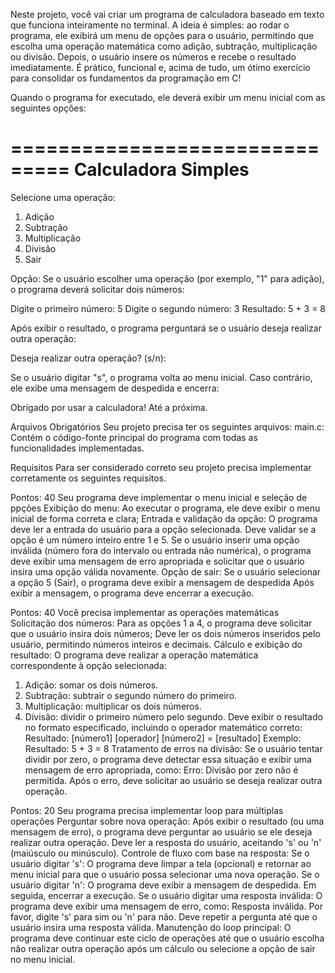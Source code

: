 Neste projeto, você vai criar um programa de calculadora baseado em texto que funciona inteiramente no terminal.
A ideia é simples: ao rodar o programa, ele exibirá um menu de opções para o usuário, permitindo que escolha uma operação matemática como adição, subtração, multiplicação ou divisão.
Depois, o usuário insere os números e recebe o resultado imediatamente.
É prático, funcional e, acima de tudo, um ótimo exercício para consolidar os fundamentos da programação em C!

Quando o programa for executado, ele deverá exibir um menu inicial com as seguintes opções:

===============================
   Calculadora Simples
===============================
Selecione uma operação:
1. Adição
2. Subtração
3. Multiplicação
4. Divisão
5. Sair

Opção:
Se o usuário escolher uma operação (por exemplo, "1" para adição), o programa deverá solicitar dois números:

Digite o primeiro número: 5
Digite o segundo número: 3
Resultado: 5 + 3 = 8

Após exibir o resultado, o programa perguntará se o usuário deseja realizar outra operação:

Deseja realizar outra operação? (s/n):

Se o usuário digitar "s", o programa volta ao menu inicial. Caso contrário, ele exibe uma mensagem de despedida e encerra:

Obrigado por usar a calculadora! Até a próxima.

Arquivos Obrigatórios
Seu projeto precisa ter os seguintes arquivos:
main.c: Contém o código-fonte principal do programa com todas as funcionalidades implementadas.

Requisitos
Para ser considerado correto seu projeto precisa implementar corretamente os seguintes requisitos.

Pontos: 40
Seu programa deve implementar o menu inicial e seleção de ppções
Exibição do menu: Ao executar o programa, ele deve exibir o menu inicial de forma correta e clara;
Entrada e validação da opção:
O programa deve ler a entrada do usuário para a opção selecionada.
Deve validar se a opção é um número inteiro entre 1 e 5.
Se o usuário inserir uma opção inválida (número fora do intervalo ou entrada não numérica), o programa deve exibir uma mensagem de erro apropriada e solicitar que o usuário insira uma opção válida novamente.
Opção de sair:
Se o usuário selecionar a opção 5 (Sair), o programa deve exibir a mensagem de despedida
Após exibir a mensagem, o programa deve encerrar a execução.

Pontos: 40
Você precisa implementar as operações matemáticas
Solicitação dos números:
Para as opções 1 a 4, o programa deve solicitar que o usuário insira dois números;
Deve ler os dois números inseridos pelo usuário, permitindo números inteiros e decimais.
Cálculo e exibição do resultado:
O programa deve realizar a operação matemática correspondente à opção selecionada:
1. Adição: somar os dois números.
2. Subtração: subtrair o segundo número do primeiro.
3. Multiplicação: multiplicar os dois números.
4. Divisão: dividir o primeiro número pelo segundo.
Deve exibir o resultado no formato especificado, incluindo o operador matemático correto:
Resultado: [número1] [operador] [número2] = [resultado]
Exemplo:
Resultado: 5 + 3 = 8
Tratamento de erros na divisão:
Se o usuário tentar dividir por zero, o programa deve detectar essa situação e exibir uma mensagem de erro apropriada, como:
Erro: Divisão por zero não é permitida.
Após o erro, deve solicitar ao usuário se deseja realizar outra operação.

Pontos: 20
Seu programa precisa implementar loop para múltiplas operações
Perguntar sobre nova operação:
Após exibir o resultado (ou uma mensagem de erro), o programa deve perguntar ao usuário se ele deseja realizar outra operação.
Deve ler a resposta do usuário, aceitando 's' ou 'n' (maiúsculo ou minúsculo).
Controle de fluxo com base na resposta:
Se o usuário digitar 's':
O programa deve limpar a tela (opcional) e retornar ao menu inicial para que o usuário possa selecionar uma nova operação.
Se o usuário digitar 'n':
O programa deve exibir a mensagem de despedida.
Em seguida, encerrar a execução.
Se o usuário digitar uma resposta inválida:
O programa deve exibir uma mensagem de erro, como:
Resposta inválida. Por favor, digite 's' para sim ou 'n' para não.
Deve repetir a pergunta até que o usuário insira uma resposta válida.
Manutenção do loop principal:
O programa deve continuar este ciclo de operações até que o usuário escolha não realizar outra operação após um cálculo ou selecione a opção de sair no menu inicial.